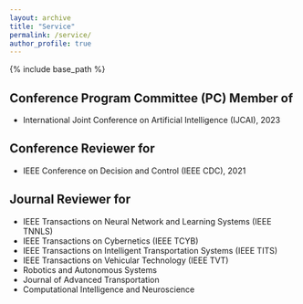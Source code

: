```yaml
---
layout: archive
title: "Service"
permalink: /service/
author_profile: true
---
```


{% include base_path %}

## Conference Program Committee (PC) Member of
- International Joint Conference on Artificial Intelligence (IJCAI), 2023

## Conference Reviewer for
- IEEE Conference on Decision and Control (IEEE CDC), 2021

## Journal Reviewer for
- IEEE Transactions on Neural Network and Learning Systems (IEEE TNNLS)
- IEEE Transactions on Cybernetics (IEEE TCYB)
- IEEE Transactions on Intelligent Transportation Systems (IEEE TITS)
- IEEE Transactions on Vehicular Technology (IEEE TVT)
- Robotics and Autonomous Systems
- Journal of Advanced Transportation
- Computational Intelligence and Neuroscience
